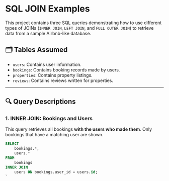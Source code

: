 # SQL JOIN Examples

This project contains three SQL queries demonstrating how to use different types of JOINs (`INNER JOIN`, `LEFT JOIN`, and `FULL OUTER JOIN`) to retrieve data from a sample Airbnb-like database.

## 🗂 Tables Assumed

- `users`: Contains user information.
- `bookings`: Contains booking records made by users.
- `properties`: Contains property listings.
- `reviews`: Contains reviews written for properties.

---

## 🔍 Query Descriptions

### 1. INNER JOIN: Bookings and Users
This query retrieves all bookings **with the users who made them**. Only bookings that have a matching user are shown.

```sql
SELECT 
    bookings.*,
    users.*
FROM 
    bookings
INNER JOIN 
    users ON bookings.user_id = users.id;
`
